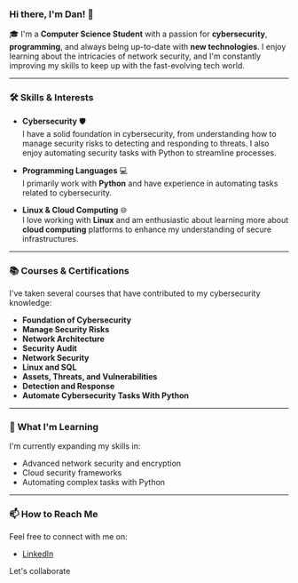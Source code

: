 ### Hi there, I'm Dan! 👋

🎓 I'm a **Computer Science Student** with a passion for **cybersecurity**, **programming**, and always being up-to-date with **new technologies**. I enjoy learning about the intricacies of network security, and I'm constantly improving my skills to keep up with the fast-evolving tech world.

---

### 🛠 Skills & Interests

- **Cybersecurity** 🛡️  
   I have a solid foundation in cybersecurity, from understanding how to manage security risks to detecting and responding to threats. I also enjoy automating security tasks with Python to streamline processes.

- **Programming Languages** 💻  
   I primarily work with **Python** and have experience in automating tasks related to cybersecurity.

- **Linux & Cloud Computing** 🌐  
   I love working with **Linux** and am enthusiastic about learning more about **cloud computing** platforms to enhance my understanding of secure infrastructures.

---

### 📚 Courses & Certifications

I've taken several courses that have contributed to my cybersecurity knowledge:

- **Foundation of Cybersecurity**
- **Manage Security Risks**
- **Network Architecture**
- **Security Audit**
- **Network Security**
- **Linux and SQL**
- **Assets, Threats, and Vulnerabilities**
- **Detection and Response**
- **Automate Cybersecurity Tasks With Python**

---

### 🌱 What I'm Learning

I'm currently expanding my skills in:

- Advanced network security and encryption
- Cloud security frameworks
- Automating complex tasks with Python

---

### 📫 How to Reach Me

Feel free to connect with me on:

- [LinkedIn](#)  

Let's collaborate 

